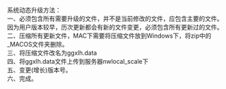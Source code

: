 系统动态升级方法：<br>
一、必须包含所有需要升级的文件，并不是当前修改的文件，应包含主要的文件。因为用户版本较早，历次更新都会有新的文件变更，必须包含所有更新过的文件。<br>
二、压缩所有更新文件，MAC下需要将压缩文件放到Windows下，将zip中的_MACOS文件夹删除。<br>
三、将压缩文件改名为ggxlh.data<br>
四、将ggxlh.data文件上传到服务器nwlocal_scale下<br>
五、变更(增长)版本号。<br>
六、完成。